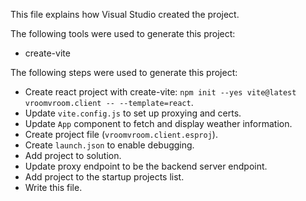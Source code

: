 This file explains how Visual Studio created the project.

The following tools were used to generate this project:
- create-vite

The following steps were used to generate this project:
- Create react project with create-vite: `npm init --yes vite@latest vroomvroom.client -- --template=react`.
- Update `vite.config.js` to set up proxying and certs.
- Update `App` component to fetch and display weather information.
- Create project file (`vroomvroom.client.esproj`).
- Create `launch.json` to enable debugging.
- Add project to solution.
- Update proxy endpoint to be the backend server endpoint.
- Add project to the startup projects list.
- Write this file.
